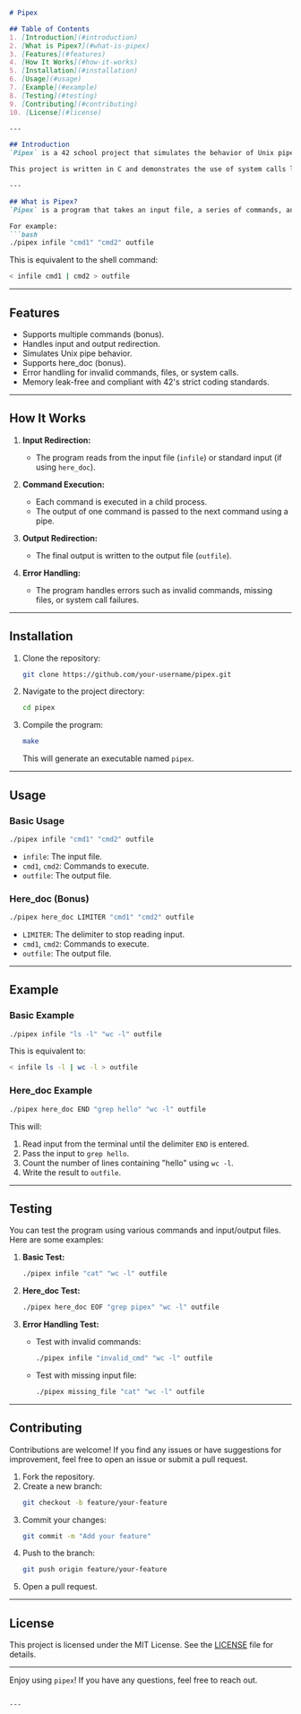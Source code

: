 
```markdown
# Pipex

## Table of Contents
1. [Introduction](#introduction)
2. [What is Pipex?](#what-is-pipex)
3. [Features](#features)
4. [How It Works](#how-it-works)
5. [Installation](#installation)
6. [Usage](#usage)
7. [Example](#example)
8. [Testing](#testing)
9. [Contributing](#contributing)
10. [License](#license)

---

## Introduction
`Pipex` is a 42 school project that simulates the behavior of Unix pipes (`|`) in a shell. It allows you to connect multiple commands together, passing the output of one command as the input to the next, similar to how pipes work in a Unix shell.

This project is written in C and demonstrates the use of system calls like `fork`, `pipe`, `dup2`, `execve`, and `waitpid` to create a custom pipe mechanism.

---

## What is Pipex?
`Pipex` is a program that takes an input file, a series of commands, and an output file. It executes the commands in sequence, passing the output of one command as the input to the next, and finally writes the result to the output file.

For example:
```bash
./pipex infile "cmd1" "cmd2" outfile
```
This is equivalent to the shell command:
```bash
< infile cmd1 | cmd2 > outfile
```

---

## Features
- Supports multiple commands (bonus).
- Handles input and output redirection.
- Simulates Unix pipe behavior.
- Supports here_doc (bonus).
- Error handling for invalid commands, files, or system calls.
- Memory leak-free and compliant with 42's strict coding standards.

---

## How It Works
1. **Input Redirection:**
   - The program reads from the input file (`infile`) or standard input (if using `here_doc`).

2. **Command Execution:**
   - Each command is executed in a child process.
   - The output of one command is passed to the next command using a pipe.

3. **Output Redirection:**
   - The final output is written to the output file (`outfile`).

4. **Error Handling:**
   - The program handles errors such as invalid commands, missing files, or system call failures.

---

## Installation
1. Clone the repository:
   ```bash
   git clone https://github.com/your-username/pipex.git
   ```
2. Navigate to the project directory:
   ```bash
   cd pipex
   ```
3. Compile the program:
   ```bash
   make
   ```
   This will generate an executable named `pipex`.

---

## Usage
### Basic Usage
```bash
./pipex infile "cmd1" "cmd2" outfile
```
- `infile`: The input file.
- `cmd1`, `cmd2`: Commands to execute.
- `outfile`: The output file.

### Here_doc (Bonus)
```bash
./pipex here_doc LIMITER "cmd1" "cmd2" outfile
```
- `LIMITER`: The delimiter to stop reading input.
- `cmd1`, `cmd2`: Commands to execute.
- `outfile`: The output file.

---

## Example
### Basic Example
```bash
./pipex infile "ls -l" "wc -l" outfile
```
This is equivalent to:
```bash
< infile ls -l | wc -l > outfile
```

### Here_doc Example
```bash
./pipex here_doc END "grep hello" "wc -l" outfile
```
This will:
1. Read input from the terminal until the delimiter `END` is entered.
2. Pass the input to `grep hello`.
3. Count the number of lines containing "hello" using `wc -l`.
4. Write the result to `outfile`.

---

## Testing
You can test the program using various commands and input/output files. Here are some examples:

1. **Basic Test:**
   ```bash
   ./pipex infile "cat" "wc -l" outfile
   ```

2. **Here_doc Test:**
   ```bash
   ./pipex here_doc EOF "grep pipex" "wc -l" outfile
   ```

3. **Error Handling Test:**
   - Test with invalid commands:
     ```bash
     ./pipex infile "invalid_cmd" "wc -l" outfile
     ```
   - Test with missing input file:
     ```bash
     ./pipex missing_file "cat" "wc -l" outfile
     ```

---

## Contributing
Contributions are welcome! If you find any issues or have suggestions for improvement, feel free to open an issue or submit a pull request.

1. Fork the repository.
2. Create a new branch:
   ```bash
   git checkout -b feature/your-feature
   ```
3. Commit your changes:
   ```bash
   git commit -m "Add your feature"
   ```
4. Push to the branch:
   ```bash
   git push origin feature/your-feature
   ```
5. Open a pull request.

---

## License
This project is licensed under the MIT License. See the [LICENSE](LICENSE) file for details.

---

Enjoy using `pipex`! If you have any questions, feel free to reach out.
```

---


